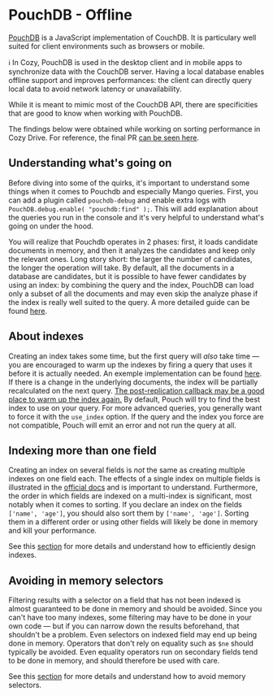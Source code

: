 # PouchDB - Offline

[PouchDB](https://pouchdb.com/) is a JavaScript implementation of CouchDB. It is particulary well suited for client environments such as browsers or mobile.

ℹ️ In Cozy, PouchDB is used in the desktop client and in mobile apps to synchronize data with the CouchDB server. Having a local database enables offline support and improves performances: the client can directly query local data to avoid network latency or unavailability.

While it is meant to mimic most of the CouchDB API, there are specificities that are good to know when working with PouchDB.

The findings below were obtained while working on sorting performance in Cozy Drive. For reference, the final PR [can be seen here](https://github.com/cozy/cozy-drive/pull/1002/files).

## Understanding what's going on

Before diving into some of the quirks, it's important to understand some things when it comes to Pouchdb and especially Mango queries.
First, you can add a plugin called `pouchdb-debug` and enable extra logs with `PouchDB.debug.enable( "pouchdb:find" );`. This will add explanation about the queries you run in the console and it's very helpful to understand what's going on under the hood.

You will realize that Pouchdb operates in 2 phases: first, it loads candidate documents in memory, and then it analyzes the candidates and keep only the relevant ones. Long story short: the larger the number of candidates, the longer the operation will take. By default, all the documents in a database are candidates, but it is possible to have fewer candidates by using an index: by combining the query and the index, PouchDB can load only a subset of all the documents and may even skip the analyze phase if the index is really well suited to the query. A more detailed guide can be found [here](https://www.bennadel.com/blog/3258-understanding-the-query-plan-explained-by-the-find-plugin-in-pouchdb-6-2-0.htm).


## About indexes

Creating an index takes some time, but the first query will *also* take time — you are encouraged to warm up the indexes by firing a query that uses it before it is actually needed. An exemple implementation can be found [here](https://github.com/cozy/cozy-drive/blob/0326e3d253ca51e0fdb18a9e9b3b5c8ff0b87eba/src/drive/mobile/lib/replication.js#L15-L80).
If there is a change in the underlying documents, the index will be partially recalculated on the next query. [The post-replication callback may be a good place to warm up the index again.](https://github.com/cozy/cozy-drive/blob/0326e3d253ca51e0fdb18a9e9b3b5c8ff0b87eba/src/drive/mobile/lib/replication.js#L86-L91)
By default, Pouch will try to find the best index to use on your query. For more advanced queries, you generally want to force it with the `use_index` option. If the query and the index you force are not compatible, Pouch will emit an error and not run the query at all.

## Indexing more than one field

Creating an index on several fields is *not* the same as creating multiple indexes on one field each. The effects of a single index on multiple fields is illustrated in the [official docs](https://pouchdb.com/guides/mango-queries.html#more-than-one-field) and is important to understand.
Furthermore, the order in which fields are indexed on a multi-index is significant, most notably when it comes to sorting. If you declare an index on the fields `['name', 'age']`, you should also sort them by `['name', 'age']`. Sorting them in a different order or using other fields will likely be done in memory and kill your performance.

See this [section](./advanced.md#indexes-performances-and-design) for more details and understand how to efficiently design indexes.

## Avoiding in memory selectors

Filtering results with a selector on a field that has not been indexed is almost guaranteed to be done in memory and should be avoided. Since you can't have too many indexes, some filtering may have to be done in your own code — but if you can narrow down the results beforehand, that shouldn't be a problem.
Even selectors on indexed field may end up being done in memory. Operators that don't rely on equality such as `$ne` should typically be avoided. Even equality operators run on secondary fields tend to be done in memory, and should therefore be used with care.

See this [section](./advanced.md#indexes-performances-and-design) for more details and understand how to avoid memory selectors.